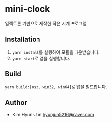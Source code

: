 # mini-clock
일렉트론 기반으로 제작한 작은 시계 프로그램

## Installation
1. `yarn install`를 실행하여 모듈을 다운받습니다.
2. `yarn start`로 앱을 실행합니다.

## Build
`yarn build:[osx, win32, win64]`로 앱을 빌드합니다.

## Author
- Kim Hyun-Jun <hyunjun5216@naver.com>
